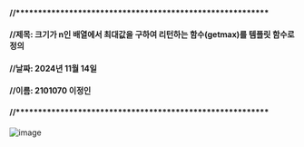 #### //*********************************************************
#### //제목: 크기가 n인 배열에서 최대값을 구하여 리턴하는 함수(getmax)를 템플릿 함수로 정의
#### //날짜: 2024년 11월 14일
#### //이름: 2101070 이정인
#### //*********************************************************


![image](https://github.com/user-attachments/assets/ab3dd425-9c6d-4f47-9264-f40ef3513969)
